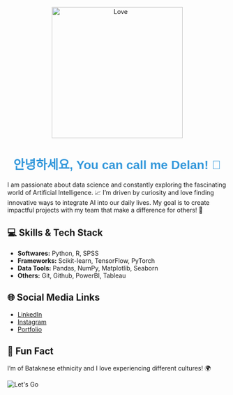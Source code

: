 <p align="center">
    <img src="https://media.giphy.com/media/G4rIGiMVtrJ1S/giphy.gif?cid=ecf05e4765nh9otbkpjwfwb57mrzzwhslptw0gtzcf4eyhi0&ep=v1_gifs_search&rid=giphy.gif&ct=g" alt="Love" width="300">
</p>

<h1 align="center" style="color: #3498db; font-family: 'Verdana', sans-serif;">
    안녕하세요, You can call me Delan! 👋
</h1>

I am passionate about data science and constantly exploring the fascinating world of Artificial Intelligence. 📈
I’m driven by curiosity and love finding innovative ways to integrate AI into our daily lives.
My goal is to create impactful projects with my team that make a difference for others! 🚀

## 💻 Skills & Tech Stack
- **Softwares:** Python, R, SPSS
- **Frameworks:** Scikit-learn, TensorFlow, PyTorch
- **Data Tools:** Pandas, NumPy, Matplotlib, Seaborn
- **Others:** Git, Github, PowerBI, Tableau

## 🌐 Social Media Links
- [LinkedIn](https://www.linkedin.com/in/keimaz-delan-74b92324a)
- [Instagram](https://www.instagram.com/k.lanx?igsh=NW5oZ2l2Znl2cThr)
- [Portfolio](https://drive.google.com/file/d/15w4xHdK7DY32AdYqx-7-oXtbMogCgNU-/view?usp=sharing)

## 🎉 Fun Fact
I’m of Bataknese ethnicity and I love experiencing different cultures! 🌍

![Let's Go](https://media.giphy.com/media/6UAk2UiNKDBBQn5NUX/giphy.gif?cid=82a1493bbco93rw97oluxunjr6j04dazhl10ekcem6d11lq8&ep=v1_gifs_trending&rid=giphy.gif&ct=g)


